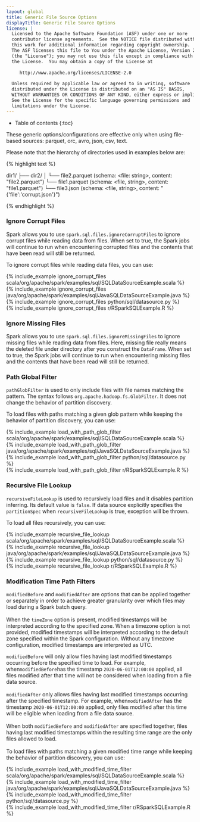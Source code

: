 ```yaml
---
layout: global
title: Generic File Source Options
displayTitle: Generic File Source Options
license: |
  Licensed to the Apache Software Foundation (ASF) under one or more
  contributor license agreements.  See the NOTICE file distributed with
  this work for additional information regarding copyright ownership.
  The ASF licenses this file to You under the Apache License, Version 2.0
  (the "License"); you may not use this file except in compliance with
  the License.  You may obtain a copy of the License at
 
     http://www.apache.org/licenses/LICENSE-2.0
 
  Unless required by applicable law or agreed to in writing, software
  distributed under the License is distributed on an "AS IS" BASIS,
  WITHOUT WARRANTIES OR CONDITIONS OF ANY KIND, either express or implied.
  See the License for the specific language governing permissions and
  limitations under the License.
---
```


* Table of contents
{:toc}

These generic options/configurations are effective only when using file-based sources: parquet, orc, avro, json, csv, text.

Please note that the hierarchy of directories used in examples below are:

{% highlight text %}

dir1/
 ├── dir2/
 │    └── file2.parquet (schema: <file: string>, content: "file2.parquet")
 └── file1.parquet (schema: <file, string>, content: "file1.parquet")
 └── file3.json (schema: <file, string>, content: "{'file':'corrupt.json'}")

{% endhighlight %}

### Ignore Corrupt Files

Spark allows you to use `spark.sql.files.ignoreCorruptFiles` to ignore corrupt files while reading data
from files. When set to true, the Spark jobs will continue to run when encountering corrupted files and
the contents that have been read will still be returned.

To ignore corrupt files while reading data files, you can use:

<div class="codetabs">
<div data-lang="scala"  markdown="1">
{% include_example ignore_corrupt_files scala/org/apache/spark/examples/sql/SQLDataSourceExample.scala %}
</div>

<div data-lang="java"  markdown="1">
{% include_example ignore_corrupt_files java/org/apache/spark/examples/sql/JavaSQLDataSourceExample.java %}
</div>

<div data-lang="python"  markdown="1">
{% include_example ignore_corrupt_files python/sql/datasource.py %}
</div>

<div data-lang="r"  markdown="1">
{% include_example ignore_corrupt_files r/RSparkSQLExample.R %}
</div>
</div>

### Ignore Missing Files

Spark allows you to use `spark.sql.files.ignoreMissingFiles` to ignore missing files while reading data
from files. Here, missing file really means the deleted file under directory after you construct the
`DataFrame`. When set to true, the Spark jobs will continue to run when encountering missing files and
the contents that have been read will still be returned.

### Path Global Filter

`pathGlobFilter` is used to only include files with file names matching the pattern.
The syntax follows <code>org.apache.hadoop.fs.GlobFilter</code>.
It does not change the behavior of partition discovery.

To load files with paths matching a given glob pattern while keeping the behavior of partition discovery,
you can use:

<div class="codetabs">
<div data-lang="scala"  markdown="1">
{% include_example load_with_path_glob_filter scala/org/apache/spark/examples/sql/SQLDataSourceExample.scala %}
</div>

<div data-lang="java"  markdown="1">
{% include_example load_with_path_glob_filter java/org/apache/spark/examples/sql/JavaSQLDataSourceExample.java %}
</div>

<div data-lang="python"  markdown="1">
{% include_example load_with_path_glob_filter python/sql/datasource.py %}
</div>

<div data-lang="r"  markdown="1">
{% include_example load_with_path_glob_filter r/RSparkSQLExample.R %}
</div>
</div>

### Recursive File Lookup
`recursiveFileLookup` is used to recursively load files and it disables partition inferring. Its default value is `false`.
If data source explicitly specifies the `partitionSpec` when `recursiveFileLookup` is true, exception will be thrown.

To load all files recursively, you can use:

<div class="codetabs">
<div data-lang="scala"  markdown="1">
{% include_example recursive_file_lookup scala/org/apache/spark/examples/sql/SQLDataSourceExample.scala %}
</div>

<div data-lang="java"  markdown="1">
{% include_example recursive_file_lookup java/org/apache/spark/examples/sql/JavaSQLDataSourceExample.java %}
</div>

<div data-lang="python"  markdown="1">
{% include_example recursive_file_lookup python/sql/datasource.py %}
</div>

<div data-lang="r"  markdown="1">
{% include_example recursive_file_lookup r/RSparkSQLExample.R %}
</div>
</div>

### Modification Time Path Filters
`modifiedBefore` and `modifiedAfter` are options that can be 
applied together or separately in order to achieve greater
granularity over which files may load during a Spark batch query. <br/>
<br/>When the `timeZone` option is present, modified timestamps will be
interpreted according to the specified zone.  When a timezone option
is not provided, modified timestamps will be interpreted according
to the default zone specified within the Spark configuration.  Without
any timezone configuration, modified timestamps are interpreted as UTC.

`modifiedBefore` will only allow files having last modified
timestamps occurring before the specified time to load.  For example,
when`modifiedBefore`has the timestamp `2020-06-01T12:00:00` applied,
 all files modified after that time will not be considered when loading from a file data source.<br/><br/>
`modifiedAfter` only allows files having last modified timestamps
occurring after the specified timestamp.   For example, when`modifiedAfter`
has the timestamp `2020-06-01T12:00:00` applied, only files modified after 
 this time will be eligible when loading from a file data source.
 <br/><br/>
When both `modifiedBefore` and `modifiedAfter` are specified together, files having
last modified timestamps within the resulting time range are the only files
allowed to load.
<br/><br/>
To load files with paths matching a given modified time range while keeping the behavior of partition discovery,
you can use:

<div class="codetabs">
<div data-lang="scala"  markdown="1">
{% include_example load_with_modified_time_filter scala/org/apache/spark/examples/sql/SQLDataSourceExample.scala %}
</div>

<div data-lang="java"  markdown="1">
{% include_example load_with_modified_time_filter  java/org/apache/spark/examples/sql/JavaSQLDataSourceExample.java %}
</div>

<div data-lang="python"  markdown="1">
{% include_example load_with_modified_time_filter  python/sql/datasource.py %}
</div>

<div data-lang="r"  markdown="1">
{% include_example load_with_modified_time_filter  r/RSparkSQLExample.R %}
</div>
</div>